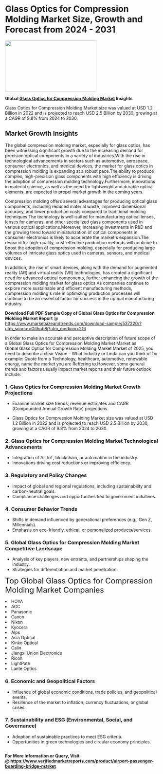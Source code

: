 <H1>Glass Optics for Compression Molding Market Size, Growth and Forecast from 2024 - 2031</H1><img class="aligncenter size-medium wp-image-584254" src="https://thirdeyenews.in/wp-content/uploads/2024/09/Global-Market-Research-300x168.jpeg" alt="" width="300" height="168" /><p><strong>Global&nbsp;<a href="https://www.marketsizeandtrends.com/download-sample/537220/?utm_source=Github8j?utm_medium=216">Glass Optics for Compression Molding Market</a> Insights</strong></p><p>Glass Optics for Compression Molding Market size was valued at USD 1.2 Billion in 2022 and is projected to reach USD 2.5 Billion by 2030, growing at a CAGR of 9.8% from 2024 to 2030.</p><p><h2>Market Growth Insights</h2> <p>The global compression molding market, especially for glass optics, has been witnessing significant growth due to the increasing demand for precision optical components in a variety of industries.With the rise in technological advancements in sectors such as automotive, aerospace, consumer electronics, and medical devices, the market for glass optics in compression molding is expanding at a robust pace.The ability to produce complex, high-precision glass components with high efficiency is driving the adoption of compression molding technology.Furthermore, innovations in material science, as well as the need for lightweight and durable optical elements, are expected to propel market growth in the coming years.</p> <p>Compression molding offers several advantages for producing optical glass components, including reduced material waste, improved dimensional accuracy, and lower production costs compared to traditional molding techniques.The technology is well-suited for manufacturing optical lenses, lenses for cameras, and other specialized glass components used in various optical applications.Moreover, increasing investments in R&D and the growing trend toward miniaturization of optical components in consumer electronics is likely to accelerate the market's expansion.The demand for high-quality, cost-effective production methods will continue to boost the adoption of compression molding, especially for producing large volumes of intricate glass optics used in cameras, sensors, and medical devices.</p> <p>In addition, the rise of smart devices, along with the demand for augmented reality (AR) and virtual reality (VR) technologies, has created a significant need for advanced optical components, further enhancing the growth of the compression molding market for glass optics.As companies continue to explore more sustainable and efficient manufacturing methods, compression molding's role in optimizing production processes will continue to be an essential factor for success in the optical manufacturing industry.</p> <p><span class=""><strong>Download Full PDF Sample Copy of Global Glass Optics for Compression Molding Market Report</strong> @ <a href="https://www.marketsizeandtrends.com/download-sample/537220/?utm_source=Github8j?utm_medium=216" target="_blank">https://www.marketsizeandtrends.com/download-sample/537220/?utm_source=Github8j?utm_medium=216</a></span></p><p>In order to make an accurate and perceptive description of future scope of a Global&nbsp;Glass Optics for Compression Molding Market Market as Global&nbsp;Glass Optics for Compression Molding Market Market of 2025, you need to describe a clear Vision &ndash; What Industry or Linda can you think of for example: Quote from a Technology, healthcare, automotive, renewable energy, name the market you are Reffering to.However, some general trends and factors usually impact market reports and their future outlook include:</p><h3>1.&nbsp;<strong>Glass Optics for Compression Molding Market Growth Projections</strong></h3><ul><li>Examine market size trends, revenue estimates and CAGR (Compounded Annual Growth Rate) projections.</li><li><p>Glass Optics for Compression Molding Market size was valued at USD 1.2 Billion in 2022 and is projected to reach USD 2.5 Billion by 2030, growing at a CAGR of 9.8% from 2024 to 2030.</p></li></ul><h3>2.&nbsp;<strong>Glass Optics for Compression Molding Market Technological Advancements</strong></h3><ul><li>Integration of AI, IoT, blockchain, or automation in the industry.</li><li>Innovations driving cost reductions or improving efficiency.</li></ul><h3>3.&nbsp;<strong>Regulatory and Policy Changes</strong></h3><ul><li>Impact of global and regional regulations, including sustainability and carbon-neutral goals.</li><li>Compliance challenges and opportunities tied to government initiatives.</li></ul><h3>4.&nbsp;<strong>Consumer Behavior Trends</strong></h3><ul><li>Shifts in demand influenced by generational preferences (e.g., Gen Z, Millennials).</li><li>Emphasis on eco-friendly, ethical, or personalized products/services.</li></ul><h3>5.&nbsp;<strong>Global Glass Optics for Compression Molding Market Competitive Landscape</strong></h3><ul><li>Analysis of key players, new entrants, and partnerships shaping the industry.</li><li>Strategies for differentiation and market penetration.</li></ul><p data-pm-slice="1 1 []"><span style="color: inherit; font-family: inherit; font-size: 25px;">Top Global Glass Optics for Compression Molding Market Companies</span></p><div class="" data-test-id=""><p><li>HOYA</li><li> AGC</li><li> Panasonic</li><li> Canon</li><li> Nikon</li><li> Kyocera</li><li> Alps</li><li> Asia Optical</li><li> Kinko Optical</li><li> Calin</li><li> Jiangxi Union Electronics</li><li> Ricoh</li><li> LightPath</li><li> Lante Optics</li></p></div><h3>6.&nbsp;<strong>Economic and Geopolitical Factors</strong></h3><ul><li>Influence of global economic conditions, trade policies, and geopolitical events.</li><li>Resilience of the market to inflation, currency fluctuations, or global crises.</li></ul><h3>7.&nbsp;<strong>Sustainability and ESG (Environmental, Social, and Governance)</strong></h3><ul><li>Adoption of sustainable practices to meet ESG criteria.</li><li>Opportunities in green technologies and circular economy principles.</li></ul><h2><strong style="font-size: 14px;">For More Information or Query, Visit @&nbsp;</strong><a style="background-color: #ffffff; font-size: 14px;" href="https://www.marketsizeandtrends.com/report/glass-optics-for-compression-molding-market/" target="_blank">https://www.verifiedmarketreports.com/product/airport-passenger-boarding-bridge-market</a></h2>